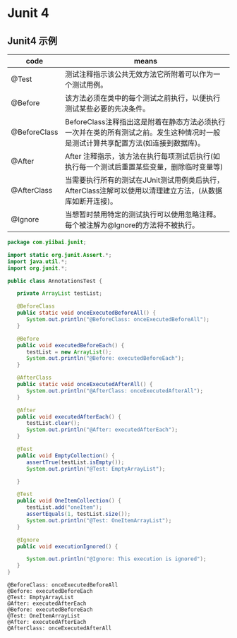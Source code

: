 # Junit 4

## Junit4 示例

code | means
-|-
@Test | 测试注释指示该公共无效方法它所附着可以作为一个测试用例。
@Before | 该方法必须在类中的每个测试之前执行，以便执行测试某些必要的先决条件。
@BeforeClass | BeforeClass注释指出这是附着在静态方法必须执行一次并在类的所有测试之前。发生这种情况时一般是测试计算共享配置方法(如连接到数据库)。
@After | After 注释指示，该方法在执行每项测试后执行(如执行每一个测试后重置某些变量，删除临时变量等)
@AfterClass | 当需要执行所有的测试在JUnit测试用例类后执行，AfterClass注解可以使用以清理建立方法，(从数据库如断开连接)。
@Ignore | 当想暂时禁用特定的测试执行可以使用忽略注释。每个被注解为@Ignore的方法将不被执行。 

```java
package com.yiibai.junit;

import static org.junit.Assert.*;
import java.util.*;
import org.junit.*;

public class AnnotationsTest {

   private ArrayList testList;

   @BeforeClass
   public static void onceExecutedBeforeAll() {
      System.out.println("@BeforeClass: onceExecutedBeforeAll");
   }

   @Before
   public void executedBeforeEach() {
      testList = new ArrayList();
      System.out.println("@Before: executedBeforeEach");
   }

   @AfterClass
   public static void onceExecutedAfterAll() {
      System.out.println("@AfterClass: onceExecutedAfterAll");
   }

   @After
   public void executedAfterEach() {
      testList.clear();
      System.out.println("@After: executedAfterEach");
   }

   @Test
   public void EmptyCollection() {
      assertTrue(testList.isEmpty());
      System.out.println("@Test: EmptyArrayList");

   }

   @Test
   public void OneItemCollection() {
      testList.add("oneItem");
      assertEquals(1, testList.size());
      System.out.println("@Test: OneItemArrayList");
   }

   @Ignore
   public void executionIgnored() {

      System.out.println("@Ignore: This execution is ignored");
   }
}
```

```out
@BeforeClass: onceExecutedBeforeAll
@Before: executedBeforeEach
@Test: EmptyArrayList
@After: executedAfterEach
@Before: executedBeforeEach
@Test: OneItemArrayList
@After: executedAfterEach
@AfterClass: onceExecutedAfterAll
```